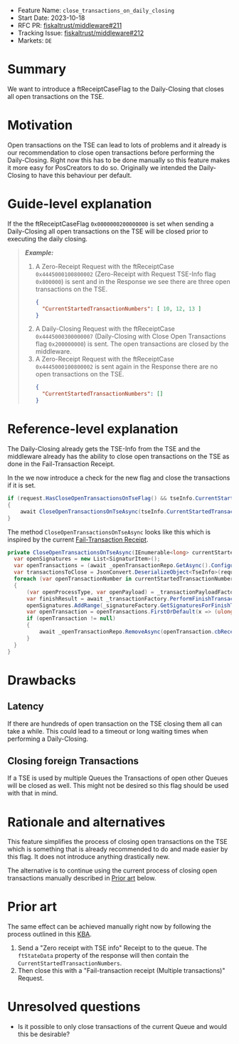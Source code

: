 - Feature Name: `close_transactions_on_daily_closing`
- Start Date: 2023-10-18
- RFC PR: [fiskaltrust/middleware#211](https://github.com/fiskaltrust/middleware/pull/211)
- Tracking Issue: [fiskaltrust/middleware#212](https://github.com/fiskaltrust/middleware/issues/212)
- Markets: `DE`

# Summary

We want to introduce a ftReceiptCaseFlag to the Daily-Closing that closes all open transactions on the TSE.

# Motivation

Open transactions on the TSE can lead to lots of problems and it already is our recommendation to close open transactions before performing the Daily-Closing.
Right now this has to be done manually so this feature makes it more easy for PosCreators to do so.
Originally we intended the Daily-Closing to have this behaviour per default.

# Guide-level explanation

If the the ftReceiptCaseFlag `0x0000000200000000` is set when sending a Daily-Closing all open transactions on the TSE will be closed prior to executing the daily closing.

> ***Example:***
> 
> 1. A Zero-Receipt Request with the ftReceiptCase `0x4445000100800002` (Zero-Receipt with Request TSE-Info flag `0x800000`) is sent and in the Response we see there are three open transactions on the TSE.
>    ```json
>    {
>      "CurrentStartedTransactionNumbers": [ 10, 12, 13 ]
>    }
>    ```
> 2. A Daily-Closing Request with the ftReceiptCase `0x4445000300000007` (Daily-Closing with Close Open Transactions flag `0x200000000`) is sent.
>    The open transactions are closed by the middleware.
> 3. A Zero-Receipt Request with the ftReceiptCase `0x4445000100800002` is sent again in the Response there are no open transactions on the TSE.
>    ```json
>    {
>      "CurrentStartedTransactionNumbers": []
>    }
>    ```

# Reference-level explanation

The Daily-Closing already gets the TSE-Info from the TSE and the middleware already has the ability to close open transactions on the TSE as done in the Fail-Transaction Receipt.

In the we now introduce a check for the new flag and close the transactions if it is set.

```cs
if (request.HasCloseOpenTransactionsOnTseFlag() && tseInfo.CurrentStartedTransactionNumbers!.Any())
{
    await CloseOpenTransactionsOnTseAsync(tseInfo.CurrentStartedTransactionNumbers);
}
```

The method `CloseOpenTransactionsOnTseAsync` looks like this which is inspired by the current [Fail-Transaction Receipt](https://github.com/fiskaltrust/middleware/blob/1a9abd80430e9dfecdd17289024e9d19e798d19b/queue/src/fiskaltrust.Middleware.Localization.QueueDE/RequestCommands/FailTransactionReceiptCommand.cs#L64-L77).

```cs
private CloseOpenTransactionsOnTseAsync(IEnumerable<long> currentStartedTransactionNumbers)
  var openSignatures = new List<SignaturItem>();
  var openTransactions = (await _openTransactionRepo.GetAsync().ConfigureAwait(false)).ToList();
  var transactionsToClose = JsonConvert.DeserializeObject<TseInfo>(request.ftReceiptCaseData);
  foreach (var openTransactionNumber in currentStartedTransactionNumbers)
  {
      (var openProcessType, var openPayload) = _transactionPayloadFactory.CreateAutomaticallyCanceledReceiptPayload();
      var finishResult = await _transactionFactory.PerformFinishTransactionRequestAsync(openProcessType, openPayload, queueItem.ftQueueItemId, queueDE.CashBoxIdentification, openTransactionNumber).ConfigureAwait(false);
      openSignatures.AddRange(_signatureFactory.GetSignaturesForFinishTransaction(finishResult));
      var openTransaction = openTransactions.FirstOrDefault(x => (ulong) x.TransactionNumber == openTransactionNumber);
      if (openTransaction != null)
      {
          await _openTransactionRepo.RemoveAsync(openTransaction.cbReceiptReference).ConfigureAwait(false);
      }
  }
}
```

# Drawbacks

## Latency

If there are hundreds of open transaction on the TSE closing them all can take a while.
This could lead to a timeout or long waiting times when performing a Daily-Closing.

## Closing foreign Transactions

If a TSE is used by multiple Queues the Transactions of open other Queues will be closed as well.
This might not be desired so this flag should be used with that in mind.

# Rationale and alternatives

This feature simplifies the process of closing open transactions on the TSE which is something that is already recommended to do and made easier by this flag.
It does not introduce anything drastically new.

The alternative is to continue using the current process of closing open transactions manually described in [Prior art](#prior-art) below.

# Prior art

The same effect can be achieved manually right now by following the process outlined in this [KBA](https://portal.fiskaltrust.de/KBArticle#/KA-01062/Force-%3Cspan%20class=%22highlight%22%3Eclosing%3C/span%3E%20open%20transactions).

1. Send a "Zero receipt with TSE info" Receipt to to the queue. The `ftStateData` property of the response will then contain the `CurrentStartedTransactionNumbers`.
2. Then close this with a "Fail-transaction receipt (Multiple transactions)" Request.

# Unresolved questions

* Is it possible to only close transactions of the current Queue and would this be desirable?